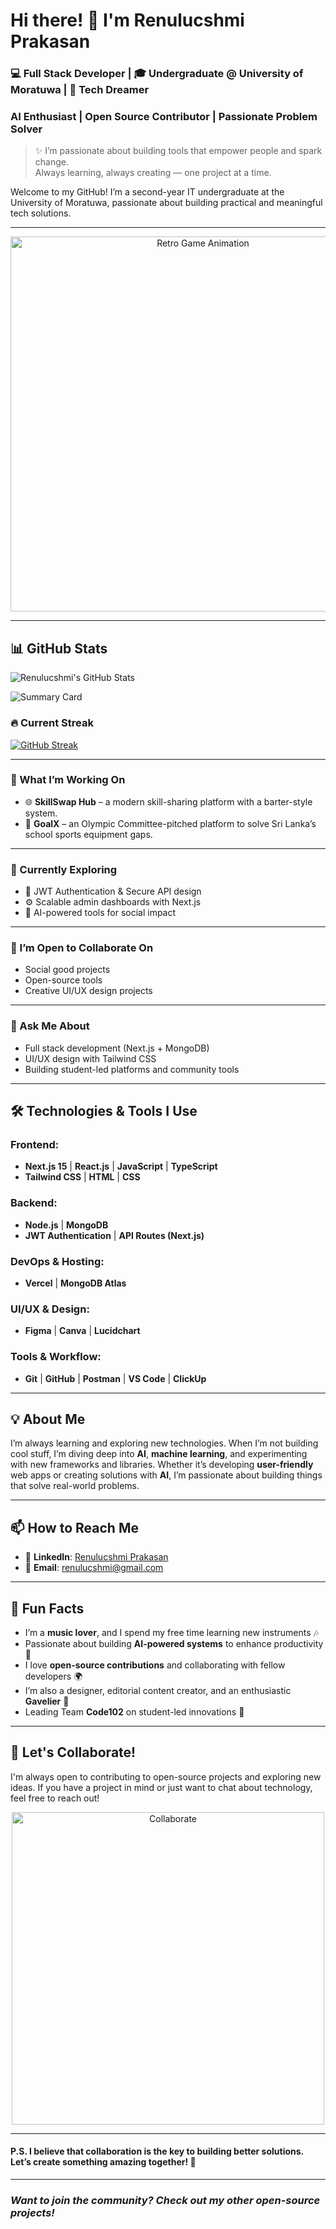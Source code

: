 # Hi there! 👋 I'm **Renulucshmi Prakasan**

### 💻 Full Stack Developer | 🎓 Undergraduate @ University of Moratuwa | 🚀 Tech Dreamer  
### AI Enthusiast | Open Source Contributor | Passionate Problem Solver  

> ✨ I’m passionate about building tools that empower people and spark change.  
> Always learning, always creating — one project at a time.

Welcome to my GitHub! I’m a second-year IT undergraduate at the University of Moratuwa, passionate about building practical and meaningful tech solutions.

---

<!-- 🎮 Game Animation -->
<p align="center">
  <img src="https://media.giphy.com/media/26BRuo6sLetdllPAQ/giphy.gif" alt="Retro Game Animation" width="600">
</p>

---

## 📊 GitHub Stats

![Renulucshmi's GitHub Stats](https://github-readme-stats.vercel.app/api?username=renulucshmi&show_icons=true&theme=radical&hide=contribs&count_private=true)

![Summary Card](https://github-profile-summary-cards.vercel.app/api/cards/profile-details?username=renulucshmi&theme=github_dark)

### 🔥 Current Streak
<!-- Streak stats (auto-updates) -->
[![GitHub Streak](https://streak-stats.demolab.com/?user=renulucshmi&theme=radical&hide_border=true&date_format=j%20M%5B%20Y%5D)](https://git.io/streak-stats)

---

### 🚧 What I’m Working On
- 🌐 **SkillSwap Hub** – a modern skill-sharing platform with a barter-style system.
- 🏫 **GoalX** – an Olympic Committee-pitched platform to solve Sri Lanka’s school sports equipment gaps.

---

### 🌱 Currently Exploring
- 🔐 JWT Authentication & Secure API design  
- ⚙️ Scalable admin dashboards with Next.js  
- 🤖 AI-powered tools for social impact  

---

### 🤝 I’m Open to Collaborate On
- Social good projects  
- Open-source tools  
- Creative UI/UX design projects  

---

### 💬 Ask Me About
- Full stack development (Next.js + MongoDB)  
- UI/UX design with Tailwind CSS  
- Building student-led platforms and community tools  

---

## 🛠️ Technologies & Tools I Use

### Frontend:
- **Next.js 15** | **React.js** | **JavaScript** | **TypeScript**
- **Tailwind CSS** | **HTML** | **CSS**

### Backend:
- **Node.js** | **MongoDB**
- **JWT Authentication** | **API Routes (Next.js)**

### DevOps & Hosting:
- **Vercel** | **MongoDB Atlas**

### UI/UX & Design:
- **Figma** | **Canva** | **Lucidchart**

### Tools & Workflow:
- **Git** | **GitHub** | **Postman** | **VS Code** | **ClickUp**

---

## 💡 About Me

I’m always learning and exploring new technologies. When I’m not building cool stuff, I’m diving deep into **AI**, **machine learning**, and experimenting with new frameworks and libraries. Whether it’s developing **user-friendly** web apps or creating solutions with **AI**, I’m passionate about building things that solve real-world problems.

---

## 📫 How to Reach Me

- 💬 **LinkedIn**: [Renulucshmi Prakasan](https://www.linkedin.com/in/renulucshmi/)
- 📧 **Email**: [renulucshmi@gmail.com](mailto:renulucshmi@gmail.com)

---

## 🎨 Fun Facts
- I’m a **music lover**, and I spend my free time learning new instruments 🎶  
- Passionate about building **AI-powered systems** to enhance productivity 🤖  
- I love **open-source contributions** and collaborating with fellow developers 🌍  
- I’m also a designer, editorial content creator, and an enthusiastic **Gavelier** 🎤  
- Leading Team **Code102** on student-led innovations 🧠  

---

## 🤝 Let's Collaborate!

I'm always open to contributing to open-source projects and exploring new ideas. If you have a project in mind or just want to chat about technology, feel free to reach out!

<!-- Secondary fun collab gif -->
<p align="center">
  <img src="https://media.giphy.com/media/l0MYC0LajbaPoEADu/giphy.gif" alt="Collaborate" width="500">
</p>

---

#### P.S. I believe that **collaboration** is the key to building better solutions. Let’s create something amazing together! 🚀

---

### *Want to join the community? Check out my other open-source projects!*

